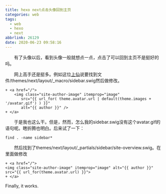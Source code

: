 ```yaml
---
title: hexo next点击头像回到主页
categories: web
tags:
  - web
  - hexo
  - next
abbrlink: 26129
date: 2020-06-23 09:58:16
---
```


&emsp;&emsp;有了头像以后，看到头像一般就想点一点，点击了可以回到主页不是挺好的吗。
<!-- more -->
&emsp;&emsp;网上高手还是挺多。例如这位[上仙](http://eternalzttz.com/hexo-next.html)说要找到文件/themes/next/layout/_macro/sidebar.swig然后做修改。
```
+ <a href="/">
    <img class="site-author-image" itemprop="image"
       src="{{ url_for( theme.avatar.url | default(theme.images + '/avatar.gif') ) }}"
       alt="{{ author }}" />
+ </a>
```
&emsp;&emsp;于是我也这么干。但是，然而，怎么我的sidebar.swig没有这个avatar.gif的语句呢。瞎折腾也明白。后来试了一下：
```
find . -name sidebar*
```
&emsp;&emsp;然后找到了themes/next/layout/_partials/sidebar/site-overview.swig。在里面做修改
```
+ <a href="/">
<img class="site-author-image" itemprop="image" alt="{{ author }}"
src="{{ url_for(theme.avatar.url) }}">
+ </a>
```
Finally, it works.
